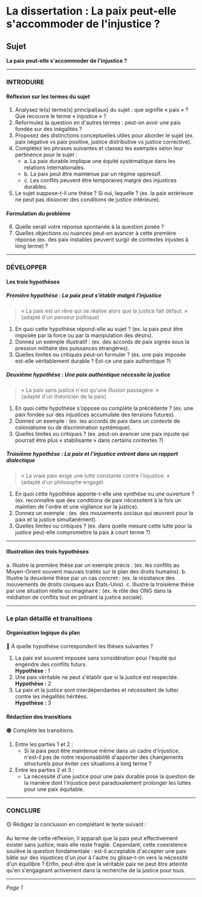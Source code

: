 # La dissertation : La paix peut-elle s'accommoder de l'injustice ?

## Sujet
**La paix peut-elle s'accommoder de l'injustice ?**

---

### INTRODUIRE

#### Réflexion sur les termes du sujet

1. Analysez le(s) terme(s) principal(aux) du sujet : que signifie « paix » ? Que recouvre le terme « injustice » ?
2. Reformulez la question en d'autres termes : peut-on avoir une paix fondée sur des inégalités ?
3. Proposez des distinctions conceptuelles utiles pour aborder le sujet (ex. paix négative vs paix positive, justice distributive vs justice corrective).
4. Complétez les phrases suivantes et classez les exemples selon leur pertinence pour le sujet :
   - a. La paix durable implique une équité systématique dans les relations internationales.
   - b. La paix peut être maintenue par un régime oppressif.
   - c. Les conflits peuvent être temporaires malgré des injustices durables.
5. Le sujet suppose-t-il une thèse ? Si oui, laquelle ? (ex. la paix extérieure ne peut pas dissocier des conditions de justice intérieure).

#### Formulation du problème

6. Quelle serait votre réponse spontanée à la question posée ? 
7. Quelles objections ou nuances peut-on avancer à cette première réponse (ex. des paix instables peuvent surgir de contextes injustes à long terme) ?

---

### DÉVELOPPER

#### Les trois hypothèses

##### Première hypothèse : La paix peut s’établir malgré l'injustice

> « La paix est un rêve qui se réalise alors que la justice fait défaut. »  
> (adapté d'un penseur politique)

1. En quoi cette hypothèse répond-elle au sujet ? (ex. la paix peut être imposée par la force ou par la manipulation des désirs).
2. Donnez un exemple illustratif : (ex. des accords de paix signés sous la pression militaire des puissances étrangères).
3. Quelles limites ou critiques peut-on formuler ? (ex. une paix imposée est-elle véritablement durable ? Est-ce une paix authentique ?)

##### Deuxième hypothèse : Une paix authentique nécessite la justice

> « La paix sans justice n'est qu'une illusion passagère. »  
> (adapté d'un théoricien de la paix)

1. En quoi cette hypothèse s'oppose ou complète la précédente ? (ex. une paix fondée sur des injustices accumulate des tensions futures).
2. Donnez un exemple : (ex. les accords de paix dans un contexte de colonialisme ou de discrimination systémique).
3. Quelles limites ou critiques ? (ex. peut-on avancer une paix injuste qui pourrait être plus « stabilisante » dans certains contextes ?)

##### Troisième hypothèse : La paix et l'injustice entrent dans un rapport dialectique

> « La vraie paix exige une lutte constante contre l'injustice. »  
> (adapté d'un philosophe engagé)

1. En quoi cette hypothèse apporte-t-elle une synthèse ou une ouverture ? (ex. reconnaître que des conditions de paix nécessitent à la fois un maintien de l'ordre et une vigilance sur la justice).
2. Donnez un exemple : (ex. des mouvements sociaux qui œuvrent pour la paix et la justice simultanément).
3. Quelles limites ou critiques ? (ex. dans quelle mesure cette lutte pour la justice peut-elle compromettre la paix à court terme ?)

---

#### Illustration des trois hypothèses

a. Illustre la première thèse par un exemple précis : (ex. les conflits au Moyen-Orient souvent mauvais traités sur le plan des droits humains).
b. Illustre la deuxième thèse par un cas concret : (ex. la résistance des mouvements de droits civiques aux États-Unis).
c. Illustre la troisième thèse par une situation réelle ou imaginaire : (ex. le rôle des ONG dans la médiation de conflits tout en prônant la justice sociale).

---

### Le plan détaillé et transitions

#### Organisation logique du plan

🔴 À quelle hypothèse correspondent les thèses suivantes ?

1. La paix est souvent imposée sans considération pour l'équité qui engendre des conflits futurs.  
   **Hypothèse :** 1 
2. Une paix véritable ne peut s'établir que si la justice est respectée.  
   **Hypothèse :** 2 
3. La paix et la justice sont interdépendantes et nécessitent de lutter contre les inégalités héritées.  
   **Hypothèse :** 3 

#### Rédaction des transitions

🟠 Complète les transitions.

1. Entre les parties 1 et 2 :  
   - Si la paix peut être maintenue même dans un cadre d'injustice, n'est-il pas de notre responsabilité d'apporter des changements structurels pour éviter ces situations à long terme ?
2. Entre les parties 2 et 3 :  
   - La nécessité d'une justice pour une paix durable pose la question de la manière dont l'injustice peut paradoxalement prolonger les luttes pour une paix équitable.

---

### CONCLURE

🟡 Rédigez la conclusion en complétant le texte suivant :

Au terme de cette réflexion, il apparaît que la paix peut effectivement exister sans justice, mais elle reste fragile. Cependant, cette coexistence soulève la question fondamentale : est-il acceptable d'accepter une paix bâtie sur des injustices d'un jour à l'autre ou glisse-t-on vers la nécessité d'un équilibre ? Enfin, peut-être que la véritable paix ne peut être atteinte qu'en s'engageant activement dans la recherche de la justice pour tous.

--- 

*Page 1*